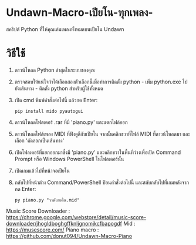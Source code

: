 # Undawn-Macro-เปียโน-ทุกเพลง-

สคริปต์ Python ที่ให้คุณเล่นเพลงทั้งหมดบนเปียโน Undawn
# วิธีใช้

1. ดาวน์โหลด Python ล่าสุดในระบบของคุณ
2. ตรวจสอบให้แน่ใจว่าได้เลือกสองตัวเลือกนี้เมื่อทำการติดตั้ง python - เพิ่ม python.exe ไปยังเส้นทาง - ติดตั้ง python สำหรับผู้ใช้ทั้งหมด
3. เปิด cmd พิมพ์คำสั่งต่อไปนี้ แล้วกด Enter:
   
     ```
   pip install mido pyautogui
    ```
  
5. ดาวน์โหลดโฟลเดอร์ .rar ที่มี 'piano.py' และแตกไฟล์ออก
6. ดาวน์โหลดไฟล์เพลง MIDI ที่ฟังดูดีกับเปียโน จากนั้นคลิกขวาที่ไฟล์ MIDI ที่ดาวน์โหลดมา และเลือก 'คัดลอกเป็นเส้นทาง'
7. เปิดโฟลเดอร์ที่แยกออกมาซึ่งมี 'piano.py' และคลิกขวาในพื้นที่ว่างเพื่อเปิด Command Prompt หรือ Windows PowerShell ในโฟลเดอร์นั้น
8. เปิดเกมแล้วไปที่หน้าจอเปียโน
9. กลับไปที่หน้าต่าง Command/PowerShell ป้อนคำสั่งต่อไปนี้ และสลับกลับไปที่เกมหลังจากกด Enter:
    ```
   py piano.py "วาฬเกยตื้น.mid"
     ```
Music Score Downloader : https://chrome.google.com/webstore/detail/music-score-downloader/jhogldboghgffknljgnomjkcfbapogdf
Mid : https://musescore.com/
Piano macro : https://github.com/donut094/Undawn-Macro-Piano

